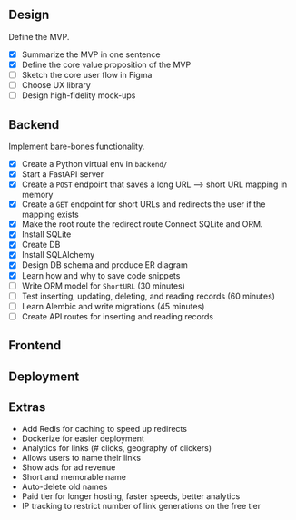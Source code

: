 ## Design
Define the MVP.
- [x] Summarize the MVP in one sentence
- [x] Define the core value proposition of the MVP
- [ ] Sketch the core user flow in Figma
- [ ] Choose UX library
- [ ] Design high-fidelity mock-ups

## Backend
Implement bare-bones functionality.
- [x] Create a Python virtual env in `backend/`
- [x] Start a FastAPI server
- [x] Create a `POST` endpoint that saves a long URL --> short URL mapping in memory
- [x] Create a `GET` endpoint for short URLs and redirects the user if the mapping exists
- [x] Make the root route the redirect route
Connect SQLite and ORM.
- [x] Install SQLite
- [x] Create DB
- [x] Install SQLAlchemy
- [x] Design DB schema and produce ER diagram
- [x] Learn how and why to save code snippets
- [ ] Write ORM model for `ShortURL` (30 minutes)
- [ ] Test inserting, updating, deleting, and reading records (60 minutes)
- [ ] Learn Alembic and write migrations (45 minutes)
- [ ] Create API routes for inserting and reading records

## Frontend

## Deployment

## Extras
- Add Redis for caching to speed up redirects
- Dockerize for easier deployment
- Analytics for links (# clicks, geography of clickers)
- Allows users to name their links
- Show ads for ad revenue
- Short and memorable name
- Auto-delete old names
- Paid tier for longer hosting, faster speeds, better analytics
- IP tracking to restrict number of link generations on the free tier